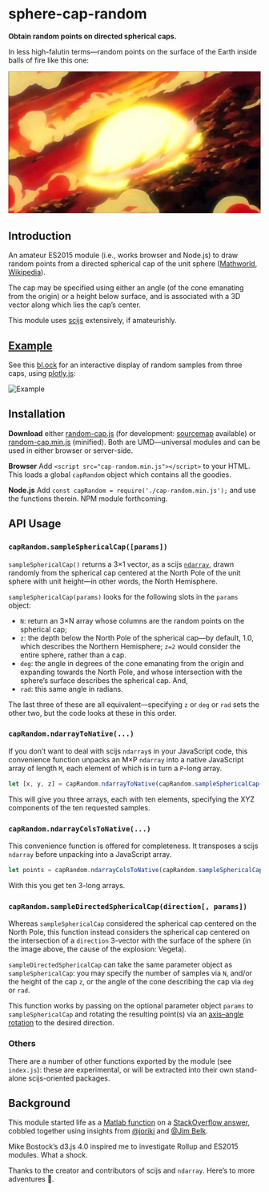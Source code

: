 # sphere-cap-random

**Obtain random points on directed spherical caps.**

In less high-falutin terms—random points on the surface of the Earth inside balls of fire like this one:

![Vegeta, © FUNimation](/images/cap.jpg?raw=true)

## Introduction

An amateur ES2015 module (i.e., works browser and Node.js) to draw random points from a directed spherical cap of the unit sphere ([Mathworld](http://mathworld.wolfram.com/SphericalCap.html), [Wikipedia](https://en.wikipedia.org/wiki/Spherical_cap)).

The cap may be specified using either an angle (of the cone emanating from the origin) or a height below surface, and is associated with a 3D vector along which lies the cap’s center.

This module uses [scijs](http://scijs.net/packages/) extensively, if amateurishly.

## [Example](http://bl.ocks.org/fasiha/2bbfc20ef882d76e27f17df31950d156)

See this [bl.ock](http://bl.ocks.org/fasiha/2bbfc20ef882d76e27f17df31950d156) for an interactive display of random samples from three caps, using [plotly.js](https://plot.ly/javascript/3d-scatter-plots/):

![Example](/images/[preview.png]?raw=true)

## Installation

**Download** either [random-cap.js](https://raw.githubusercontent.com/fasiha/sphere-cap-random/gh-pages/dist/cap-random.js) (for development: [sourcemap](https://raw.githubusercontent.com/fasiha/sphere-cap-random/gh-pages/dist/cap-random.js.map) available) or [random-cap.min.js](https://raw.githubusercontent.com/fasiha/sphere-cap-random/gh-pages/dist/cap-random.min.js) (minified). Both are UMD—universal modules and can be used in either browser or server-side.

**Browser** Add `<script src="cap-random.min.js"></script>` to your HTML. This loads a global `capRandom` object which contains all the goodies.

**Node.js** Add `const capRandom = require('./cap-random.min.js');` and use the functions therein. NPM module forthcoming.

## API Usage

### `capRandom.sampleSphericalCap([params])`

`sampleSphericalCap()` returns a 3×1 vector, as a scijs [`ndarray`](https://github.com/scijs/ndarray), drawn randomly from the spherical cap centered at the North Pole of the unit sphere with unit height—in other words, the North Hemisphere.

`sampleSphericalCap(params)` looks for the following slots in the `params` object:
- `N`: return an 3×N array whose columns are the random points on the spherical cap;
- `z`: the depth below the North Pole of the spherical cap—by default, 1.0, which describes the Northern Hemisphere; `z=2` would consider the entire sphere, rather than a cap.
- `deg`: the angle in degrees of the cone emanating from the origin and expanding towards the North Pole, and whose intersection with the sphere’s surface describes the spherical cap. And,
- `rad`: this same angle in radians.

The last three of these are all equivalent—specifying `z` or `deg` or `rad` sets the other two, but the code looks at these in this order.

### `capRandom.ndarrayToNative(...)`

If you don’t want to deal with scijs `ndarray`s in your JavaScript code, this convenience function unpacks an M×P `ndarray` into a native JavaScript array of length `M`, each element of which is in turn a `P`-long array.

```js
let [x, y, z] = capRandom.ndarrayToNative(capRandom.sampleSphericalCap({N: 10}));
```
This will give you three arrays, each with ten elements, specifying the XYZ components of the ten requested samples.

### `capRandom.ndarrayColsToNative(...)`

This convenience function is offered for completeness. It transposes a scijs `ndarray` before unpacking into a JavaScript array.
```js
let points = capRandom.ndarrayColsToNative(capRandom.sampleSphericalCap({N: 10}));
```
With this you get ten 3-long arrays.

### `capRandom.sampleDirectedSphericalCap(direction[, params])`

Whereas `sampleSphericalCap` considered the spherical cap centered on the North Pole, this function instead considers the spherical cap centered on the intersection of a `direction` 3-vector with the surface of the sphere (in the image above, the cause of the explosion: Vegeta).

`sampleDirectedSphericalCap` can take the same parameter object as `sampleSphericalCap`: you may specify the number of samples via `N`, and/or the height of the cap `z`, or the angle of the cone describing the cap via `deg` or `rad`.

This function works by passing on the optional parameter object `params` to `sampleSphericalCap` and rotating the resulting point(s) via an [axis–angle rotation](https://en.wikipedia.org/wiki/Rotation_matrix#Rotation_matrix_from_axis_and_angle) to the desired direction.

### Others

There are a number of other functions exported by the module (see `index.js`): these are experimental, or will be extracted into their own stand-alone scijs-oriented packages.

## Background

This module started life as a [Matlab function](https://github.com/fasiha/personal-matlab-namespace/blob/master/%2Barf/randSphericalCap.m) on a [StackOverflow answer](http://stackoverflow.com/q/38997302/500207), cobbled together using insights from [@joriki](http://math.stackexchange.com/a/205589/81266) and [@Jim Belk](http://math.stackexchange.com/a/44691/81266).

Mike Bostock’s d3.js 4.0 inspired me to investigate Rollup and ES2015 modules. What a shock.

Thanks to the creator and contributors of scijs and `ndarray`. Here’s to more adventures 🍻.
